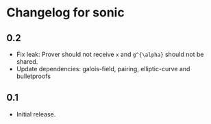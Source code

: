 # Changelog for sonic

## 0.2

* Fix leak: Prover should not receive `x` and `g^{\alpha}` should not be shared.
* Update dependencies: galois-field, pairing, elliptic-curve and bulletproofs

## 0.1

* Initial release.
